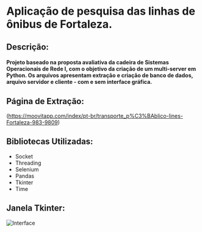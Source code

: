 # Aplicação de pesquisa das linhas de ônibus de Fortaleza.

## Descrição:
<h4> Projeto baseado na proposta avaliativa da cadeira de Sistemas Operacionais de Rede I, com o objetivo da criação de um  multi-server em Python. Os arquivos apresentam extração e criação de banco de dados, arquivo servidor e cliente - com e sem interface gráfica.</h4>

## Página de Extração: 
(https://moovitapp.com/index/pt-br/transporte_p%C3%BAblico-lines-Fortaleza-983-9809)

## Bibliotecas Utilizadas:
* Socket
* Threading
* Selenium
* Pandas
* Tkinter
* Time

## Janela Tkinter:
![Interface]()
